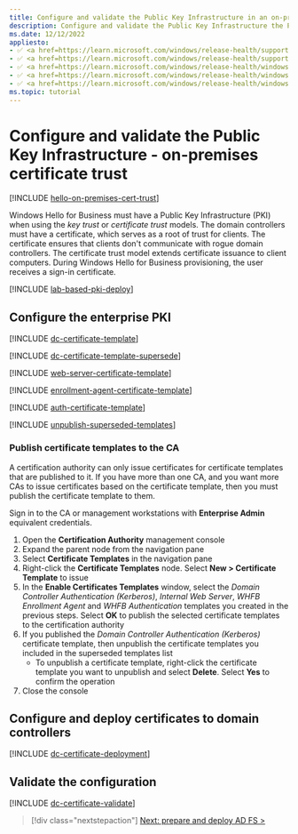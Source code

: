 ```yaml
---
title: Configure and validate the Public Key Infrastructure in an on-premises certificate trust model
description: Configure and validate the Public Key Infrastructure the Public Key Infrastructure when deploying Windows Hello for Business in a certificate trust model.
ms.date: 12/12/2022
appliesto: 
- ✅ <a href=https://learn.microsoft.com/windows/release-health/supported-versions-windows-client target=_blank>Windows 11</a>
- ✅ <a href=https://learn.microsoft.com/windows/release-health/supported-versions-windows-client target=_blank>Windows 10</a>
- ✅ <a href=https://learn.microsoft.com/windows/release-health/windows-server-release-info target=_blank>Windows Server 2022</a>
- ✅ <a href=https://learn.microsoft.com/windows/release-health/windows-server-release-info target=_blank>Windows Server 2019</a>
- ✅ <a href=https://learn.microsoft.com/windows/release-health/windows-server-release-info target=_blank>Windows Server 2016</a>
ms.topic: tutorial
---
```

# Configure and validate the Public Key Infrastructure - on-premises certificate trust

[!INCLUDE [hello-on-premises-cert-trust](./includes/hello-on-premises-cert-trust.md)]

Windows Hello for Business must have a Public Key Infrastructure (PKI) when using the *key trust* or *certificate trust* models. The domain controllers must have a certificate, which serves as a root of trust for clients. The certificate ensures that clients don't communicate with rogue domain controllers. The certificate trust model extends certificate issuance to client computers. During Windows Hello for Business provisioning, the user receives a sign-in certificate.

[!INCLUDE [lab-based-pki-deploy](includes/lab-based-pki-deploy.md)]

## Configure the enterprise PKI

[!INCLUDE [dc-certificate-template](includes/dc-certificate-template.md)]

[!INCLUDE [dc-certificate-template-supersede](includes/dc-certificate-supersede.md)]

[!INCLUDE [web-server-certificate-template](includes/web-server-certificate-template.md)]

[!INCLUDE [enrollment-agent-certificate-template](includes/enrollment-agent-certificate-template.md)]

[!INCLUDE [auth-certificate-template](includes/auth-certificate-template.md)]

[!INCLUDE [unpublish-superseded-templates](includes/unpublish-superseded-templates.md)]

### Publish certificate templates to the CA

A certification authority can only issue certificates for certificate templates that are published to it. If you have more than one CA, and you want more CAs to issue certificates based on the certificate template, then you must publish the certificate template to them.

Sign in to the CA or management workstations with **Enterprise Admin** equivalent credentials.

1. Open the **Certification Authority** management console
1. Expand the parent node from the navigation pane
1. Select **Certificate Templates** in the navigation pane
1. Right-click the **Certificate Templates** node. Select **New > Certificate Template** to issue
1. In the **Enable Certificates Templates** window, select the *Domain Controller Authentication (Kerberos)*, *Internal Web Server*, *WHFB Enrollment Agent* and *WHFB Authentication* templates you created in the previous steps. Select **OK** to publish the selected certificate templates to the certification authority
1. If you published the *Domain Controller Authentication (Kerberos)* certificate template, then unpublish the certificate templates you included in the superseded templates list
   - To unpublish a certificate template, right-click the certificate template you want to unpublish and select **Delete**. Select **Yes** to confirm the operation
1. Close the console

## Configure and deploy certificates to domain controllers

[!INCLUDE [dc-certificate-deployment](includes/dc-certificate-deployment.md)]

## Validate the configuration

[!INCLUDE [dc-certificate-validate](includes/dc-certificate-validate.md)]

> [!div class="nextstepaction"]
> [Next: prepare and deploy AD FS >](hello-cert-trust-adfs.md)